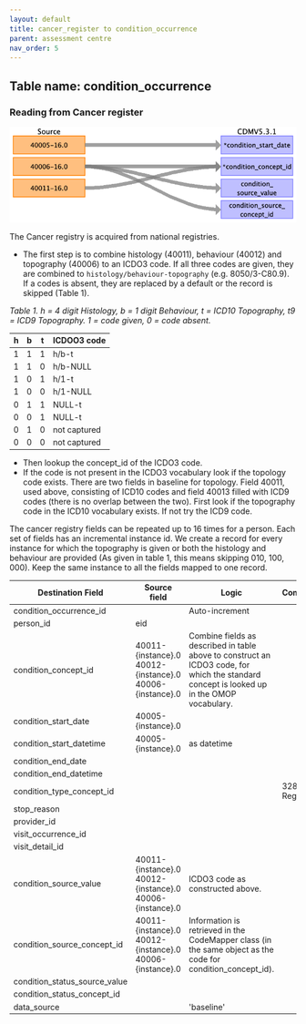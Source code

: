 ```yaml
---
layout: default
title: cancer_register to condition_occurrence
parent: assessment centre
nav_order: 5
---
```


## Table name: condition_occurrence

### Reading from Cancer register

![](baseline/md_files/image1.png)

The Cancer registry is acquired from national registries.

- The first step is to combine histology (40011), behaviour (40012) and topography (40006) to an ICDO3 code.
If all three codes are given, they are combined to `histology/behaviour-topography` (e.g. 8050/3-C80.9).
If a codes is absent, they are replaced by a default or the record is skipped (Table 1).

_Table 1. h = 4 digit Histology, b = 1 digit Behaviour, t = ICD10 Topography, t9 = ICD9 Topography. 
1 = code given, 0 = code absent._

| h | b | t | ICDOO3 code |
| --- | --- | --- | --- |
|1|1|1| h/b-t |
|1|1|0| h/b-NULL |
|1|0|1| h/1-t |
|1|0|0| h/1-NULL |
|0|1|1| NULL-t |
|0|0|1| NULL-t |
|0|1|0| not captured |
|0|0|0| not captured |

- Then lookup the concept_id of the ICDO3 code.
- If the code is not present in the ICDO3 vocabulary look if the topology code exists. 
There are two fields in baseline for topology. Field 40011, used above, consisting of ICD10 codes and field 40013 filled with ICD9 codes (there is no overlap between the two).
First look if the topography code in the ICD10 vocabulary exists. If not try the ICD9 code.

The cancer registry fields can be repeated up to 16 times for a person.
Each set of fields has an incremental instance id. 
We create a record for every instance for which the topography is given or both the histology and behaviour are provided (As given in table 1, this means skipping 010, 100, 000).
Keep the same instance to all the fields mapped to one record.

| Destination Field | Source field | Logic | Comment |
| --- | --- | --- | --- |
| condition_occurrence_id |  | Auto-increment |  |
| person_id | eid |  |  |
| condition_concept_id | 40011-{instance}.0<br>40012-{instance}.0<br>40006-{instance}.0 | Combine fields as described in table above to construct an ICDO3 code, for which the standard concept is looked up in the OMOP vocabulary. |  |
| condition_start_date | 40005-{instance}.0 |  |  |
| condition_start_datetime | 40005-{instance}.0 | as datetime |  |
| condition_end_date |  |  |  |
| condition_end_datetime |  |  |  |
| condition_type_concept_id |  |  | 32879 - Registry |
| stop_reason |  |  |  |
| provider_id |  |  |  |
| visit_occurrence_id |  |  |  |
| visit_detail_id |  |  |  |
| condition_source_value | 40011-{instance}.0<br>40012-{instance}.0<br>40006-{instance}.0 | ICDO3 code as constructed above. |  |
| condition_source_concept_id | 40011-{instance}.0<br>40012-{instance}.0<br>40006-{instance}.0 | Information is retrieved in the CodeMapper class (in the same object as the code for condition_concept_id). |  |
| condition_status_source_value |  |  |  |
| condition_status_concept_id |  |  |  |
| data_source |  | 'baseline' |  |

